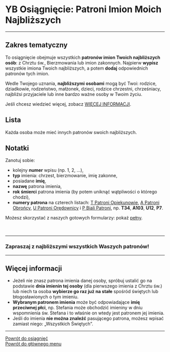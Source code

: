 # <span class="status status-list"><span class="status status-list">YB</span> Osiągnięcie: Patroni Imion Moich Najbliższych</span>
---
## Zakres tematyczny
To osiągnięcie obejmuje wszystkich **patronów imion Twoich najbliższych osób**: z Chrztu św., Bierzmowania lub imion zakonnych. Najpierw **wypisz** wszystkie imiona Twoich najbliższych, a potem **dodaj** odpowiednich patronów tych imion.

Wedle Twojego uznania, **najbliższymi osobami** mogą być Twoi: rodzice, dziadkowie, rodzeństwo, małżonek, dzieci, rodzice chrzestni, chrześniacy, najbliźsi przyjaciele lub inne bardzo ważne osoby w Twoim życiu.

Jeśli chcesz wiedzieć więcej, zobacz [WIĘCEJ INFORMACJI](#osiagniecia-patroni-imion-moich-najblizszych-wiecej-informacji).
## Lista
Każda osoba może mieć innych patronów swoich najbliższych.
## Notatki
Zanotuj sobie:
- kolejny **numer** wpisu (np. 1, 2, ...),
- **typ** imienia: chrzest, bierzmowanie, imię zakonne,
- posiadane **imię**,
- **nazwę** patrona imienia,
- **rok śmierci** patrona imienia (by potem uniknąć wątpliwości o którego chodzi),
- **numery patrona** na czterech listach: [<span class="status status-list"><span class="status status-yellow">T</span> Patroni Opiekunowie</span>](patroni_opiekunowie.md), [<span class="status status-list"><span class="status status-blue">A</span> Patroni Obrońcy</span>](patroni_obroncy.md), [<span class="status status-list"><span class="status status-red">U</span> Patroni Orędownicy</span>](patroni_oredownicy.md) i [<span class="status status-list"><span class="status status-white">P</span> Biali Patroni</span>](biali_patroni.md), np. **T34**, **A103**, **U12**, **P7**.

Możesz skorzystać z naszych gotowych formularzy: pokaż [pełny](../../pl/pdf/lista_v1_yb_patroni_imion_moich_najblizszych.pdf).
<br />
<br />
<br />

---
### Zapraszaj z najbliższymi wszystkich Waszych patronów!

---

## <span id="osiagniecia-patroni-imion-moich-najblizszych-wiecej-informacji">Więcej informacji</span>
- Jeżeli nie znasz patrona imienia danej osoby, spróbuj ustalić go na podstawie **dnia imienin tej osoby** (dla pierwszego imienia z Chrztu św.) lub niech ta osoba **wybierze go raz już na stałe** spośród świętych lub błogosławionych o tym imieniu.
- **Wybranym patronem imienia** może być odpowiadające **imię przeciwnej płci**, np. Stefania może obchodzić imieniny w dniu wspomnienia św. Stefana i to właśnie on wtedy jest patronem jej imienia.
- Jeśli do imienia **nie można znaleźć** pasującego patrona, możesz wpisać zamiast niego: „Wszystkich Świętych”.

---
[Powrót do osiągnięć](jak_zdobywac_osiagniecia.md)  
[Powrót do głównego menu](index.md)
